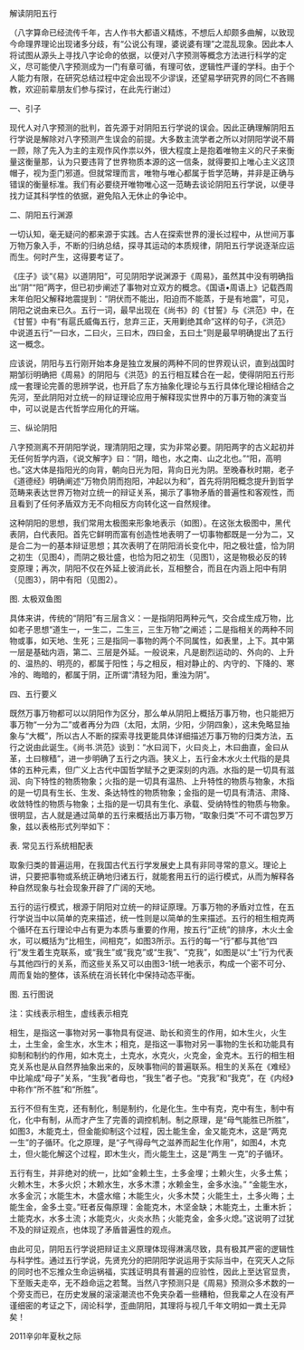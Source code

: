 解读阴阳五行

（八字算命已经流传千年，古人作书大都语义精炼，不想后人却颇多曲解，以致现今命理界理论出现诸多分歧，有“公说公有理，婆说婆有理”之混乱现象。因此本人将试图从源头上寻找八字论命的依据，以便对八字预测等概念方法进行科学的定义，尽可能使八字预测成为一门有章可循，有理可依，逻辑性严谨的学科。由于个人能力有限，在研究总结过程中定会出现不少谬误，还望易学研究界的同仁不吝赐教，欢迎前辈朋友们参与探讨，在此先行谢过）

一、引子

现代人对八字预测的批判，首先源于对阴阳五行学说的误会。因此正确理解阴阳五行学说是解除对八字预测产生误会的前提。大多数主流学者之所以对阴阳学说不屑一顾，除了先入为主的主观作风作祟以外，很大程度上是抱着唯物主义的尺子来衡量这衡量那，认为只要违背了世界物质本源的这一信条，就得要扣上唯心主义这顶帽子，视为歪门邪道。但就常理而言，唯物与唯心都属于哲学范畴，并非是正确与错误的衡量标准。我们有必要绕开唯物唯心这一范畴去谈论阴阳五行学说，以便寻找力证其科学性的依据，避免陷入无休止的争论中。

二、阴阳五行渊源

一切认知，毫无疑问的都来源于实践。古人在探索世界的漫长过程中，从世间万事万物万象入手，不断的归纳总结，探寻其运动的本质规律，阴阳五行学说逐渐应运而生。何时产生，这得要考证了。

《庄子》谈“《易》以道阴阳”，可见阴阳学说渊源于《周易》，虽然其中没有明确指出“阴”“阳”两字，但已初步阐述了事物对立双方的概念。《国语•周语上》记载西周末年伯阳父解释地震提到：“阴伏而不能出，阳迫而不能蒸，于是有地震”，可见，阴阳之说由来已久。五行一词，最早出现在《尚书》的《甘誓》与《洪范》中，在《甘誓》中有“有扈氏威侮五行，怠弃三正，天用剿绝其命”这样的句子，《洪范》中说道五行“一曰水，二曰火，三曰木，四曰金，五曰土”则是最早明确提出了五行这一概念。

应该说，阴阳与五行刚开始本身是独立发展的两种不同的世界观认识，直到战国时期邹衍明确把《周易》的阴阳与《洪范》的五行相互糅合在一起，使得阴阳五行形成一套理论完善的思辨学说，也开启了东方抽象化理论与五行具体化理论相结合之先河，至此阴阳对立统一的辩证理论应用于解释现实世界中的万事万物的演变当中，可以说是古代哲学应用化的开端。

三、纵论阴阳

八字预测离不开阴阳学说，理清阴阳之理，实为非常必要。阴阳两字的古义起初并无任何哲学内涵，《说文解字》曰：“阴，暗也，水之南、山之北也。”“阳，高明也。”这大体是指阳光的向背，朝向日光为阳，背向日光为阴。至晚春秋时期，老子《道德经》明确阐述“万物负阴而抱阳，冲起以为和”，首先将阴阳概念提升到哲学范畴来表达世界万物对立统一的辩证关系，揭示了事物矛盾的普遍性和客观性，而且看到了任何矛盾双方无不向相反方向转化这一自然规律。

这种阴阳的思想，我们常用太极图来形象地表示（如图）。在这张太极图中，黑代表阴，白代表阳。首先它鲜明而富有创造性地表明了一切事物都既是一分为二，又是合二为一的基本辩证思想；其次表明了在阴阳消长变化中，阳之极壮盛，恰为阴之初生（见图4），而阴之极壮盛，也恰为阳之初生（见图1），这是物极必反的转变原理；再次，阴阳不仅在外延上彼消此长，互相整合，而且在内涵上阳中有阴（见图3），阴中有阳（见图2）。

图. 太极双鱼图

具体来讲，传统的“阴阳”有三层含义：一是指阴阳两种元气，交合成生成万物，比如老子思想“道生一，一生二，二生三，三生万物”之阐述；二是指相关的两种不同物或事，如天地、生死；三是指同一事物的两个不同属性，如表里，上下。其中第一层是基础内涵，第二、三层是外延。一般说来，凡是剧烈运动的、外向的、上升的、温热的、明亮的，都属于阳性；与之相反，相对静止的、内守的、下降的、寒冷的、晦暗的，都属于阴，正所谓“清轻为阳，重浊为阴”。

四、五行要义

既然万事万物都可以以阴阳作为区分，那么单从阴阳上概括万事万物，也只能把万事万物“一分为二”或者再分为四（太阳，太阴，少阳，少阴四象），这未免略显抽象与“大概”，所以古人不断的探索寻找更能具体详细描述万事万物的归类方法，五行之说由此诞生。《尚书.洪范》谈到：“水曰润下，火曰炎上，木曰曲直，金曰从革，土曰稼穑”，进一步明确了五行之内涵。狭义上，五行金木水火土代指的是具体的五种元素，但广义上古代中国哲学赋予之更深刻的内涵。水指的是一切具有滋润、向下特性的物质物象；火指的是一切具有温热、上升特性的物质与物象，木指的是一切具有生长、生发、条达特性的物质物象；金指的是一切具有清洁、肃降、收敛特性的物质与物象；土指的是一切具有生化、承载、受纳特性的物质与物象。很明显，古人就是通过简单的五行来概括出万事万物，“取象归类”不可不谓包罗万象，兹以表格形式列举如下：

表. 常见五行系统相配表

取象归类的普遍运用，在我国古代五行学发展史上具有非同寻常的意义。理论上讲，只要把事物或系统正确地归诸五行，就能套用五行的运行模式，从而为解释各种自然现象与社会现象开辟了广阔的天地。

五行的运行模式，根源于阴阳对立统一的辩证原理。万事万物的矛盾对立性，在五行学说当中以简单的克来描述，统一性则是以简单的生来描述。五行的相生相克两个循环在五行理论中占有更为本质与重要的作用，按五行“正统”的排序，木火土金水，可以概括为“比相生，间相克”，如图3所示。五行的每一“行”都与其他“四行”发生着生克联系，或“我生”或“我克”或“生我”、“克我”，如图是以“土”行为代表与其他四行的关系，而这些关系又可以由图3-1统一地表示，构成一个密不可分、周而复始的整体，该系统在消长转化中保持动态平衡。

图. 五行图说

注：实线表示相生，虚线表示相克

相生，是指这一事物对另一事物具有促进、助长和资生的作用，如木生火，火生土，土生金，金生水，水生木；相克，是指这一事物对另一事物的生长和功能具有抑制和制约的作用，如木克土，土克水，水克火，火克金，金克木。五行的相生相克关系也是从自然界抽象出来的，反映事物间的普遍联系。相生的关系在《难经》中比喻成“母子”关系，“生我”者母也，“我生”者子也。“克我”和“我克”，在《内经》中称作“所不胜”和“所胜”。

五行不但有生克，还有制化，制是制约，化是化生。生中有克，克中有生，制中有化，化中有制，从而才产生了完善的调控机制。制之原理，是“母气能胜已所胜”，如图3，木能克土，但金能抑制这个过程，因土能生金，金又能克木，这是“两克一生”的子循环。化之原理，是“子气得母气之滋养而起生化作用”，如图4，木克土，但火能化解这个过程，即木生火，而火能生土，这是“两生 一克”的子循环。

五行有生，并非绝对的统一，比如“金赖土生，土多金埋；土赖火生，火多土焦；火赖木生，木多火炽；木赖水生，水多木漂；水赖金生，金多水浊。” “金能生水，水多金沉；水能生木，木盛水缩；木能生火，火多木焚；火能生土，土多火晦；土能生金，金多土变。”旺者反侮原理：金能克木，木坚金缺；木能克土，土重木折；土能克水，水多土流；水能克火，火炎水热；火能克金，金多火熄。”这说明了过犹不及的辩证观点，也体现了矛盾普遍性的观点。

由此可见，阴阳五行学说把辩证主义原理体现得淋漓尽致，具有极其严密的逻辑性与科学性。通过五行学说，先贤充分的把阴阳学说运用于实际当中，在究天人之际的同时也不忘推众生命运祸福，实践证明具有普遍的应验性，因此上至达官显贵，下至贩夫走卒，无不趋命运之若鹜。当然八字预测只是《周易》预测众多术数的一个旁支而已，在历史发展的滚滚潮流也不免夹杂着一些糟粕，但我辈之人在没有严谨细密的考证之下，阔论科学，歪曲阴阳，其理将与视几千年文明如一粪土无异矣！

2011辛卯年夏秋之际

